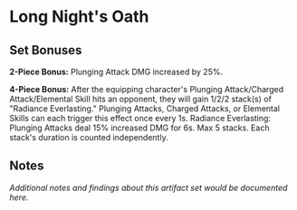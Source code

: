 # Long Night's Oath

## Set Bonuses

**2-Piece Bonus:** Plunging Attack DMG increased by 25%.

**4-Piece Bonus:** After the equipping character's Plunging Attack/Charged Attack/Elemental Skill hits an opponent, they will gain 1/2/2 stack(s) of "Radiance Everlasting." Plunging Attacks, Charged Attacks, or Elemental Skills can each trigger this effect once every 1s. Radiance Everlasting: Plunging Attacks deal 15% increased DMG for 6s. Max 5 stacks. Each stack's duration is counted independently.

## Notes

*Additional notes and findings about this artifact set would be documented here.*

